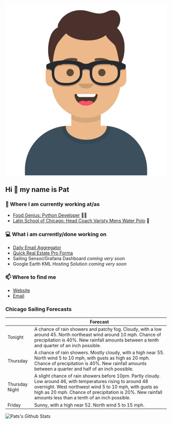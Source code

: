 [![Social banner for p-j-falconer](https://raw.githubusercontent.com/P-J-FALCONER/P-J-FALCONER/master/assets/avataaars.svg)](https://patfalconer.com/)
## Hi :wave: my name is Pat

### 💼 Where I am currently working at/as
- [Food Genius: Python Developer](https://getfoodgenius.com/) 🍔🐍
- [Latin School of Chicago: Head Coach Varisty Mens Water Polo](https://www.latinschool.org/) 🤽


### 💻 What i am currently/done working on
 - [Daily Email Aggregator](https://github.com/P-J-FALCONER/dott_daily_mail)
 - [Quick Real Estate Pro Forma](https://github.com/P-J-FALCONER/henry)
 - Sailing Sensor/Grafana Dashboard *coming very soon*
 - Google Earth KML Hosting Solution *coming very soon*

### 📫 Where to find me
 - [Website](https://patfalconer.com/)
 - [Email](mailto:patrick.j.falconer@gmail.com)


### Chicago Sailing Forecasts
|   | Forecast  |
|---|---|
| Tonight | A chance of rain showers and patchy fog. Cloudy, with a low around 45. North northeast wind around 10 mph. Chance of precipitation is 40%. New rainfall amounts between a tenth and quarter of an inch possible. |
| Thursday | A chance of rain showers. Mostly cloudy, with a high near 55. North wind 5 to 10 mph, with gusts as high as 20 mph. Chance of precipitation is 40%. New rainfall amounts between a quarter and half of an inch possible. |
| Thursday Night | A slight chance of rain showers before 10pm. Partly cloudy. Low around 46, with temperatures rising to around 48 overnight. West northwest wind 5 to 10 mph, with gusts as high as 20 mph. Chance of precipitation is 20%. New rainfall amounts less than a tenth of an inch possible. |
| Friday | Sunny, with a high near 52. North wind 5 to 15 mph. |

![Pats's Github Stats](https://github-readme-stats.vercel.app/api?username=p-j-falconer&show_icons=true&theme=radical)
